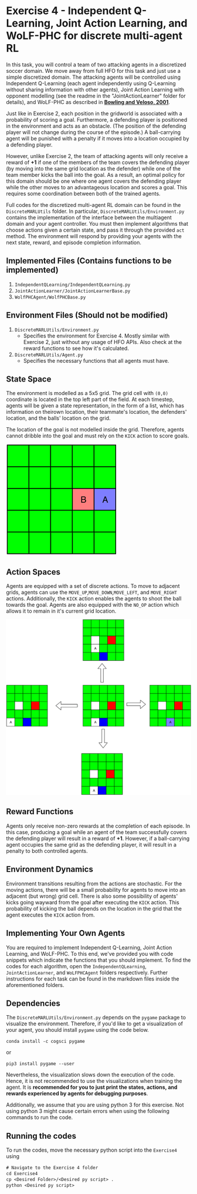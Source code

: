 # Exercise 4 - Independent Q-Learning, Joint Action Learning, and WoLF-PHC for discrete multi-agent RL

In this task, you will control a team of two attacking agents in a discretized soccer domain. We move away from full HFO for this task and just use a simple discretized domain. The attacking agents will be controlled using Independent Q-Learning (each agent independently using Q-Learning without sharing information with other agents), Joint Action Learning with opponent modelling (see the readme in the "JointActionLearner" folder for details), and WoLF-PHC as described in [**Bowling and Veloso, 2001**](http://www.cs.cmu.edu/~mmv/papers/01ijcai-mike.pdf). 

Just like in Exercise 2, each position in the gridworld is associated with a probability of scoring a goal. Furthermore, a defending player is positioned in the environment and acts as an obstacle. (The position of the defending player will not change during the course of the episode.) A ball-carrying agent will be punished with a penalty if it moves into a location occupied by a defending player.

However, unlike Exercise 2, the team of attacking agents will only receive a reward of **+1** if one of the members of the team covers the defending player (by moving into the same grid location as the defender) while one of the team member kicks the ball into the goal. As a result, an optimal policy for this domain should be one where one agent covers the defending player while the other moves to an advantageous location and scores a goal. This requires some coordination between both of the trained agents.

Full codes for the discretized multi-agent RL domain can be found in the `DiscreteMARLUtils` folder. In particular, `DiscreteMARLUtils/Environment.py` contains the implementation of the interface between the multiagent domain and your agent controller. You must then implement algorithms that choose actions given a certain state, and pass it through the provided `act` method. The environment will respond by providing your agents with the next state, reward, and episode completion information. 

## Implemented Files (**Contains functions to be implemented**)
1. `IndependentQLearning/IndependentQLearning.py`
2. `JointActionLearner/JointActionLearnerBase.py`
3. `WolfPHCAgent/WolfPHCBase.py`

## Environment Files (**Should not be modified**)
1. `DiscreteMARLUtils/Environment.py`
   - Specifies the environment for Exercise 4. Mostly similar with Exercise 2, just without any usage of HFO APIs. Also check at the reward functions to see how it's calculated.
2. `DiscreteMARLUtils/Agent.py`
   - Specifies the necessary functions that all agents must have.

## State Space
The environment is modelled as a 5x5 grid. The grid cell with `(0,0)` coordinate is located in the top left part of the field. At each timestep, agents will be given a state representation, in the form of a list, which has information on theirown location, their teammate's location, the defenders' location, and the balls' location on the grid. 

The location of the goal is not modelled inside the grid. Therefore, agents cannot dribble into the goal and must rely on the `KICK` action to score goals. 

![Visualization of States](images/KickAndBlock.png?raw=true)
## Action Spaces
Agents are equipped with a set of discrete actions. To move to adjacent grids, agents can use the `MOVE_UP`,`MOVE_DOWN`,`MOVE_LEFT`, and `MOVE_RIGHT` actions. Additionally, the `KICK` action enables the agents to shoot the ball towards the goal. Agents are also equipped with the `NO_OP` action which allows it to remain in it's current grid location.

![Visualization of MOVE Actions](images/MoveActions.png?raw=true)

## Reward Functions
Agents only receive non-zero rewards at the completion of each episode. In this case, producing a goal while an agent of the team successfully covers the defending player will result in a reward of **+1**. However, if a ball-carrying agent occupies the same grid as the defending player, it will result in a penalty to both controlled agents.

## Environment Dynamics
Environment transitions resulting from the actions are stochastic. For the moving actions, there will be a small probability for agents to move into an adjacent (but wrong) grid cell. There is also some possibility of agents' kicks going wayward from the goal after executing the `KICK` action. This probability of kicking the ball depends on the location in the grid that the agent executes the `KICK` action from.

## Implementing Your Own Agents
You are required to implement Independent Q-Learning, Joint Action Learning, and WoLF-PHC. To this end, we've provided you with code snippets which indicate the functions that you should implement. To find the codes for each algorithm, open the `IndependentQLearning`, `JointActionLearner`, and `WoLFPHCAgent` folders respectively. Further instructions for each task can be found in the markdown files inside the aforementioned folders.

## Dependencies
The `DiscreteMARLUtils/Environment.py` depends on the `pygame` package to visualize the environment. Therefore, if you'd like to get a visualization of your agent, you should install `pygame` using the code below. 
```
conda install -c cogsci pygame
```

or

```
pip3 install pygame --user
```

Nevertheless, the visualization slows down the execution of the code. Hence, it is not recommended to use the visualizations when training the agent. It is **recommended for you to just print the states, actions, and rewards experienced by agents for debugging purposes**. 

Additionally, we assume that you are using python 3 for this exercise. Not using python 3 might cause certain errors when using the following commands to run the code.

## Running the codes
To run the codes, move the necessary python script into the `Exercise4` using
```
# Navigate to the Exercise 4 folder 
cd Exercise4
cp <Desired Folder>/<Desired py script> .
python <Desired py script>
```

